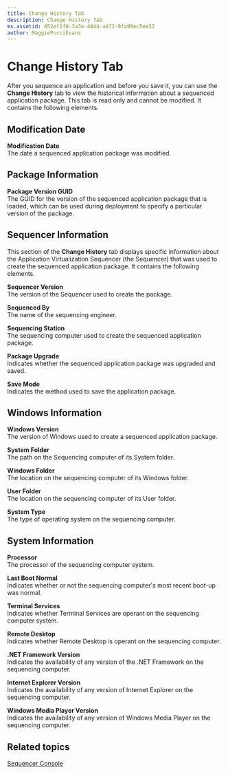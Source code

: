 ```yaml
---
title: Change History Tab
description: Change History Tab
ms.assetid: 652ef2f0-3a3e-4844-a472-9fa99ec5ee32
author: MaggiePucciEvans
---
```


# Change History Tab


After you sequence an application and before you save it, you can use the **Change History** tab to view the historical information about a sequenced application package. This tab is read only and cannot be modified. It contains the following elements.

## Modification Date


<a href="" id="modification-date"></a>**Modification Date**  
The date a sequenced application package was modified.

## Package Information


<a href="" id="package-version-guid"></a>**Package Version GUID**  
The GUID for the version of the sequenced application package that is loaded, which can be used during deployment to specify a particular version of the package.

## Sequencer Information


This section of the **Change History** tab displays specific information about the Application Virtualization Sequencer (the Sequencer) that was used to create the sequenced application package. It contains the following elements.

<a href="" id="sequencer-version"></a>**Sequencer Version**  
The version of the Sequencer used to create the package.

<a href="" id="sequenced-by"></a>**Sequenced By**  
The name of the sequencing engineer.

<a href="" id="sequencing-station"></a>**Sequencing Station**  
The sequencing computer used to create the sequenced application package.

<a href="" id="package-upgrade"></a>**Package Upgrade**  
Indicates whether the sequenced application package was upgraded and saved.

<a href="" id="save-mode"></a>**Save Mode**  
Indicates the method used to save the application package.

## Windows Information


<a href="" id="windows-version"></a>**Windows Version**  
The version of Windows used to create a sequenced application package.

<a href="" id="system-folder"></a>**System Folder**  
The path on the Sequencing computer of its System folder.

<a href="" id="windows-folder"></a>**Windows Folder**  
The location on the sequencing computer of its Windows folder.

<a href="" id="user-folder"></a>**User Folder**  
The location on the sequencing computer of its User folder.

<a href="" id="system-type"></a>**System Type**  
The type of operating system on the sequencing computer.

## System Information


<a href="" id="processor"></a>**Processor**  
The processor of the sequencing computer system.

<a href="" id="last-boot-normal"></a>**Last Boot Normal**  
Indicates whether or not the sequencing computer's most recent boot-up was normal.

<a href="" id="terminal-services"></a>**Terminal Services**  
Indicates whether Terminal Services are operant on the sequencing computer system.

<a href="" id="remote-desktop"></a>**Remote Desktop**  
Indicates whether Remote Desktop is operant on the sequencing computer.

<a href="" id="-net-framework-version"></a>**.NET Framework Version**  
Indicates the availability of any version of the .NET Framework on the sequencing computer.

<a href="" id="internet-explorer-version"></a>**Internet Explorer Version**  
Indicates the availability of any version of Internet Explorer on the sequencing computer.

<a href="" id="windows-media-player-version"></a>**Windows Media Player Version**  
Indicates the availability of any version of Windows Media Player on the sequencing computer.

## Related topics


[Sequencer Console](sequencer-console.md)

 

 





